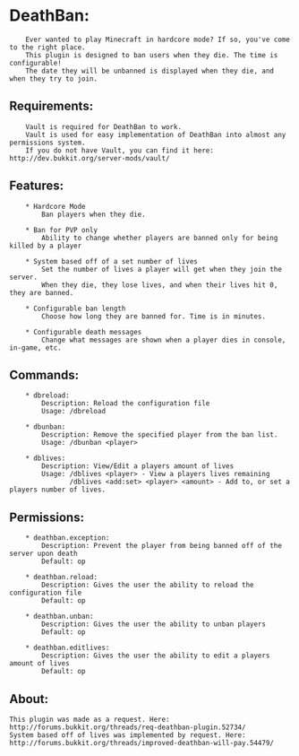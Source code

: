 DeathBan:
=
		Ever wanted to play Minecraft in hardcore mode? If so, you've come to the right place.
		This plugin is designed to ban users when they die. The time is configurable!
		The date they will be unbanned is displayed when they die, and when they try to join.
		
Requirements:
--
		Vault is required for DeathBan to work.
		Vault is used for easy implementation of DeathBan into almost any permissions system.
		If you do not have Vault, you can find it here: http://dev.bukkit.org/server-mods/vault/

Features:
--
		* Hardcore Mode 
			Ban players when they die.
			
		* Ban for PVP only
			Ability to change whether players are banned only for being killed by a player
			
		* System based off of a set number of lives
			Set the number of lives a player will get when they join the server. 
			When they die, they lose lives, and when their lives hit 0, they are banned.
		
		* Configurable ban length
			Choose how long they are banned for. Time is in minutes.
	
		* Configurable death messages
			Change what messages are shown when a player dies in console, in-game, etc.

Commands:
--
		* dbreload:
			Description: Reload the configuration file
			Usage: /dbreload

		* dbunban:
			Description: Remove the specified player from the ban list.
			Usage: /dbunban <player>
		
		* dblives:
			Description: View/Edit a players amount of lives
			Usage: /dblives <player> - View a players lives remaining
				   /dblives <add:set> <player> <amount> - Add to, or set a players number of lives.
			
Permissions:
--
		* deathban.exception:
			Description: Prevent the player from being banned off of the server upon death
			Default: op

		* deathban.reload:
			Description: Gives the user the ability to reload the configuration file
			Default: op
			
		* deathban.unban:
			Description: Gives the user the ability to unban players
			Default: op
		
		* deathban.editlives:
			Description: Gives the user the ability to edit a players amount of lives
			Default: op
 
About:
--
	This plugin was made as a request. Here: http://forums.bukkit.org/threads/req-deathban-plugin.52734/
	System based off of lives was implemented by request. Here: http://forums.bukkit.org/threads/improved-deathban-will-pay.54479/